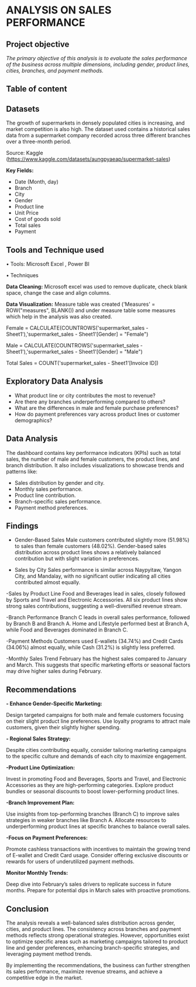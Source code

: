 # ANALYSIS ON SALES PERFORMANCE 
## Project objective
_The primary objective of this analysis is to evaluate the sales performance of the business across multiple dimensions, including gender, product lines, cities, branches, and payment methods._

## Table of content
## Datasets
The growth of supermarkets in densely populated cities is increasing, and market competition is also high. The dataset used contains a historical sales data from a supermarket company recorded across three different branches over a three-month period.

Source: Kaggle (https://www.kaggle.com/datasets/aungpyaeap/supermarket-sales)

**Key Fields:** 
- Date (Month, day)
- Branch
- City
- Gender
- Product line
- Unit Price
- Cost of goods sold
- Total sales
- Payment

## Tools and Technique used

• Tools: Microsoft Excel , Power BI

• Techniques

**Data Cleaning:** Microsoft excel was used to remove duplicate, check blank space, change 
the case and align columns.

**Data Visualization:** Measure table was created ('Measures' = ROW("measures", 
BLANK()) and under measure table some measures which help in the analysis was also 
created.

Female = CALCULATE(COUNTROWS('supermarket_sales - Sheet1'),'supermarket_sales - Sheet1'[Gender] = "Female")

Male = CALCULATE(COUNTROWS('supermarket_sales - Sheet1'),'supermarket_sales - Sheet1'[Gender] = "Male")

Total Sales = COUNT('supermarket_sales - Sheet1'[Invoice ID])

## Exploratory Data Analysis
- What product line or city contributes the most to revenue?
- Are there any branches underperforming compared to others?
- What are the differences in male and female purchase preferences?
- How do payment preferences vary across product lines or customer demographics?

## Data Analysis

The dashboard contains key performance indicators (KPIs) such as total sales, the number of male and female customers, the product lines, and branch distribution. It also includes visualizations to showcase trends and patterns like:

- Sales distribution by gender and city.
- Monthly sales performance.
- Product line contribution.
- Branch-specific sales performance.
- Payment method preferences.



## Findings
- Gender-Based Sales
Male customers contributed slightly more (51.98%) to sales than female customers (48.02%).
Gender-based sales distribution across product lines shows a relatively balanced contribution but with slight variation in preferences.

- Sales by City
Sales performance is similar across Naypyitaw, Yangon City, and Mandalay, with no significant outlier indicating all cities contributed almost equally.

-Sales by Product Line
Food and Beverages lead in sales, closely followed by Sports and Travel and Electronic Accessories.
All six product lines show strong sales contributions, suggesting a well-diversified revenue stream.

-Branch Performance
Branch C leads in overall sales performance, followed by Branch B and Branch A.
Home and Lifestyle performed best at Branch A, while Food and Beverages dominated in Branch C.

-Payment Methods
Customers used E-wallets (34.74%) and Credit Cards (34.06%) almost equally, while Cash (31.2%) is slightly less preferred.

-Monthly Sales Trend
February has the highest sales compared to January and March. This suggests that specific marketing efforts or seasonal factors may drive higher sales during February.

## Recommendations
**- Enhance Gender-Specific Marketing:**

Design targeted campaigns for both male and female customers focusing on their slight product line preferences.
Use loyalty programs to attract male customers, given their slightly higher spending.

**- Regional Sales Strategy:**

Despite cities contributing equally, consider tailoring marketing campaigns to the specific culture and demands of each city to maximize engagement.

**-Product Line Optimization:**

Invest in promoting Food and Beverages, Sports and Travel, and Electronic Accessories as they are high-performing categories.
Explore product bundles or seasonal discounts to boost lower-performing product lines.

**-Branch Improvement Plan:**

Use insights from top-performing branches (Branch C) to improve sales strategies in weaker branches like Branch A.
Allocate resources to underperforming product lines at specific branches to balance overall sales.

**-Focus on Payment Preferences:**

Promote cashless transactions with incentives to maintain the growing trend of E-wallet and Credit Card usage.
Consider offering exclusive discounts or rewards for users of underutilized payment methods.

**Monitor Monthly Trends:**

Deep dive into February’s sales drivers to replicate success in future months.
Prepare for potential dips in March sales with proactive promotions.

## Conclusion

The analysis reveals a well-balanced sales distribution across gender, cities, and product lines. The consistency across branches and payment methods reflects strong operational strategies. However, opportunities exist to optimize specific areas such as marketing campaigns tailored to product line and gender preferences, enhancing branch-specific strategies, and leveraging payment method trends.

By implementing the recommendations, the business can further strengthen its sales performance, maximize revenue streams, and achieve a competitive edge in the market.







